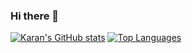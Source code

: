 ### Hi there 👋

[![Karan's GitHub stats](https://github-readme-stats.vercel.app/api?username=karan2605)](https://github.com/anuraghazra/github-readme-stats)
[![Top Languages](https://github-readme-stats.vercel.app/api/top-langs/?username=karan2605)](https://github.com/anuraghazra/github-readme-stats)

<!--
**karan2605/karan2605** is a ✨ _special_ ✨ repository because its `README.md` (this file) appears on your GitHub profile.

Here are some ideas to get you started:

- 🔭 I’m currently working on ...
- 🌱 I’m currently learning ...
- 👯 I’m looking to collaborate on ...
- 🤔 I’m looking for help with ...
- 💬 Ask me about ...
- 📫 How to reach me: ...
- 😄 Pronouns: ...
- ⚡ Fun fact: ...
-->
